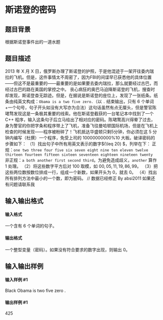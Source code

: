 
# 斯诺登的密码
## 题目背景
根据斯诺登事件出的一道水题

## 题目描述
2013 年 X 月 X 日，俄罗斯办理了斯诺登的护照，于是他混迹于一架开往委内瑞拉的飞机。但是，这件事情太不周密了，因为FBI的间谍早已获悉他的具体位置——但这不是最重要的——最重要的是如果要去委内瑞拉，那么就要经过古巴，而经过古巴的路在美国的掌控之中。
丧心病狂的奥巴马迫降斯诺登的飞机，搜查时却发现，斯诺登杳无踪迹。但是，在据说是斯诺登的座位上，发现了一张纸条。纸条由纯英文构成：`Obama is a two five zero.`（以 `.` 结束输出，只有 6 个单词+一个句号，句子开头如没有大写亦为合法）这句话虽然有点无厘头，但是警官陈珺骛发现这是一条极其重要的线索。他在斯诺登截获的一台笔记本中找到了一个 C++ 程序，输入这条句子后立马给出了相对应的密码。陈珺鹜高兴得晕了过去，身为警官的你把字条和程序带上了飞机，准备飞往曼哈顿国际机场，但是在飞机上检查的时候发现——程序被粉碎了！飞机抵达华盛顿只剩5分钟，你必须在这 5 分钟内编写（杜撰）一个程序，免受上司的 10000000000%10 大板。破译密码的步骤如下：
（1）找出句子中所有用英文表示的数字$(\leq 20) $，列举在下：
正规：`one two three four five six seven eight nine ten eleven twelve`
`thirteen fourteen fifteen sixteen seventeen eighteen nineteen twenty`
非正规：`a both another first second third`。为避免造成歧义，`another` 算作 $1$ 处理。
（2）将这些数字平方后对 $100$ 取模，如 $00,05,11,19,86,99$。
（3）把这些两位数按数位排成一行，组成一个新数，如果开头为 $0$，就去 $0$。
（4）找出所有排列方法中最小的一个数，即为密码。
// 数据已经修正 By absi2011 如果还有问题请联系我

## 输入输出格式
#### 输入格式

一个含有 6 个单词的句子。

#### 输出格式

一个整型变量（密码）。如果没有符合要求的数字出现，则输出 0。

## 输入输出样例
#### 输入样例 #1
Black Obama is two five zero .
#### 输出样例 #1
425
